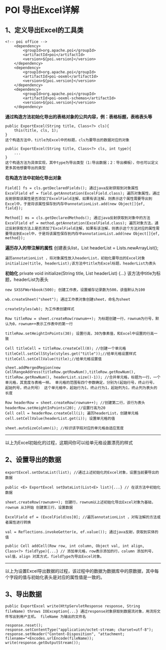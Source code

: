 # POI 导出Excel详解 #

## 1、定义导出Excel的工具类 ##

    <!-- poi office -->
        <dependency>
            <groupId>org.apache.poi</groupId>
            <artifactId>poi</artifactId>
            <version>${poi.version}</version>
        </dependency>
        <dependency>
            <groupId>org.apache.poi</groupId>
            <artifactId>poi-ooxml</artifactId>
            <version>${poi.version}</version>
        </dependency>
        <dependency>
            <groupId>org.apache.poi</groupId>
            <artifactId>poi-ooxml-schemas</artifactId>
            <version>${poi.version}</version>
        </dependency>

**通过构造方法初始化导出的表格对象的公共内容，例：表格标题，表格表头等**

    public ExportExcel(String title, Class<?> cls){
		this(title, cls, 1);
	}
	这个构造方法中，title为Excel中的标题，cls为要导出的数据对应的对象
	
	public ExportExcel(String title, Class<?> cls, int type){
		...
	}
	这个构造方法为具体实现，其中type为导出类型（1:导出数据；2：导出模板），你也可以定义更多其他想要导出的类型
**在构造方法中初始化导出对象**

    Field[] fs = cls.getDeclaredFields(); 通过java反射获取到对象属性
	ExcelField ef = field.getAnnotation(ExcelField.class); 遍历对象属性，通过反射获取该属性是否添加了ExcelField注解，如果有该注解，则表示这个属性需要导出到Excel中，于是将该属性保存到内存中annotationList.add(new Object[]{ef, field});

	Method[] ms = cls.getDeclaredMethods(); 通过java反射获取到对象中的方法
	ExcelField ef = method.getAnnotation(ExcelField.class); 遍历对象方法，通过反射获取方法上是否添加了ExcelField注解，如果有该注解，则表示这个方法对应的属性需要导出到Excel中，于是将该属性保存到内存中annotationList.add(new Object[]{ef, method});
**遍历存入的带注解的属性**
    创建表头list，List<String> headerList = Lists.newArrayList();
	
	遍历annotationList ，将对象属性放入headerList，初始化要导出的Excel对象 initialize(title, headerList);该方法中title为Excel标题，headerList为表头
**初始化**
	private void initialize(String title, List<String> headerList) {...}
	该方法中title为标题，headerList为表头
	
	new SXSSFWorkbook(500); 创建工作表，设置缓存记录数为500，该值默认为100
	
	wb.createSheet("sheet"); 通过工作表对象创建sheet，命名为sheet

	createStyles(wb); 为工作表创建样式
	
	Row titleRow = sheet.createRow(rownum++); 为标题创建一行，rownum为行号，默认为0，rownum++表示工作表中的第一行

	titleRow.setHeightInPoints(30); 设置行高，30为像素值，和Excel中设置的行高一致

	Cell titleCell = titleRow.createCell(0); //创建一个单元格
	titleCell.setCellStyle(styles.get("title"));//给单元格设置样式
	titleCell.setCellValue(title);//给单元格设置值

	sheet.addMergedRegion(new CellRangeAddress(titleRow.getRowNum(),titleRow.getRowNum(), titleRow.getRowNum(), headerList.size()-1)); //合并单元格，标题为一行，一个单元格，其宽度与表格一样。 单元格的范围有四个参数确定，分别为(起始行号，终止行号， 起始列号，终止列号） 这个单元格中，起始行为1，终止行为1，起始列为1，终止列为表头的长度

	Row headerRow = sheet.createRow(rownum++); //创建第二行，该行为表头
	headerRow.setHeightInPoints(20); //设置行高为20
	Cell cell = headerRow.createCell(i); 遍历headerList，创建单元格
	cell.setCellValue(headerList.get(i)); 设置单元格的值 
	
	sheet.autoSizeColumn(i); //标识该字段对应的单元格自适应宽度



----------
以上为Excel初始化的过程，这期间你可以给单元格设置漂亮的样式

## 2、设置导出的数据 ##

    exportExcel.setDataList(list); //通过上述初始化的Excel对象，设置当前要导出的数据

	public <E> ExportExcel setDataList(List<E> list){...} // 在该方法中初始化数据 

	sheet.createRow(rownum++); 创建行，rownum以上述初始化导出Excel对象为基础，rownum 从3开始 创建第三行，设置数据

	ExcelField ef = (ExcelField)os[0]; //遍历annotationList ，对有注解的方法或者属性进行转换
	
	val = Reflections.invokeGetter(e, ef.value()); 通过java反射，获取到实体的值
	
	public Cell addCell(Row row, int column, Object val, int align, Class<?> fieldType){...} // 添加单元格，row表示添加的行，column 添加列号，val值，align 对其方式，fieldType为导出Excel对象。

	

----------
以上为设置Excel导出数据的过程，该过程中的数据为数据库中的原数据，其中每个字段的值与初始化表头是对应的属性值是一致的。

## 3、导出数据 ##

	public ExportExcel write(HttpServletResponse response, String fileName) throws IOException{...} 通过response对象获取到数据流对象，用流将文件写出到用户主机。 fileName 为输出的文件名

	response.reset();
    response.setContentType("application/octet-stream; charset=utf-8");
    response.setHeader("Content-Disposition", "attachment; filename="+Encodes.urlEncode(fileName));
	write(response.getOutputStream());
	
	


	
